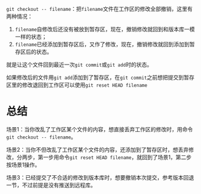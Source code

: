 `git checkout -- filename`：把`filename`文件在工作区的修改全部撤销，这里有两种情况：

1. `filename`自修改后还没有被放到暂存区，现在，撤销修改就回到和版本库一模一样的状态；
2. `filename`已经添加到暂存区后，又作了修改，现在，撤销修改就回到添加到暂存区后的状态。

就是让这个文件回到最近一次`git commit`或`git add`时的状态。



如果修改后的文件用`git add`添加到了暂存区，在`git commit`之前想把提交到暂存区里的修改退回到工作区可以使用`git reset HEAD filename`



# 总结

场景1：当你改乱了工作区某个文件的内容，想直接丢弃工作区的修改时，用命令`git checkout -- filename`。

场景2：当你不但改乱了工作区某个文件的内容，还添加到了暂存区时，想丢弃修改，分两步，第一步用命令`git reset HEAD filename`，就回到了场景1，第二步按场景1操作。

场景3：已经提交了不合适的修改到版本库时，想要撤销本次提交，参考版本回退一节，不过前提是没有推送到远程库。